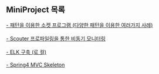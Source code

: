 ## MiniProject 목록

<a href="https://github.com/simjunbo/PatternPlayGround">
- 패턴을 이용한 소켓 프로그램 (다양한 패턴을 이용한 여러가지 사례)
</a>
<br><br>
<a href="https://github.com/simjunbo/ScouterPlayground">
- Scouter 프로파일링을 통한 비동기 모니터링
</a>
<br><br>
<a href="https://github.com/simjunbo/ELK">
- ELK 구축 (로 컬)
</a>
<br><br>
<a href="https://github.com/simjunbo/Spring4MVC_Skeleton">
- Spring4 MVC Skeleton
</a>



